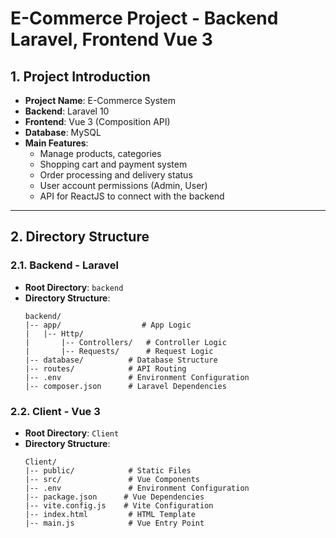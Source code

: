 # E-Commerce Project - Backend Laravel, Frontend Vue 3

## 1. Project Introduction
- **Project Name**: E-Commerce System
- **Backend**: Laravel 10
- **Frontend**: Vue 3 (Composition API)
- **Database**: MySQL
- **Main Features**:
  - Manage products, categories
  - Shopping cart and payment system
  - Order processing and delivery status
  - User account permissions (Admin, User)
  - API for ReactJS to connect with the backend

---

## 2. Directory Structure

### 2.1. Backend - Laravel
- **Root Directory**: `backend`
- **Directory Structure**:
  ```plaintext
  backend/
  |-- app/                  # App Logic
  |   |-- Http/
  |       |-- Controllers/   # Controller Logic
  |       |-- Requests/      # Request Logic
  |-- database/          # Database Structure
  |-- routes/            # API Routing
  |-- .env               # Environment Configuration
  |-- composer.json      # Laravel Dependencies
  ```

### 2.2. Client - Vue 3
- **Root Directory**: `Client`
- **Directory Structure**:
  ```plaintext
  Client/
  |-- public/            # Static Files
  |-- src/               # Vue Components
  |-- .env               # Environment Configuration
  |-- package.json      # Vue Dependencies
  |-- vite.config.js    # Vite Configuration  
  |-- index.html         # HTML Template
  |-- main.js            # Vue Entry Point
  ```